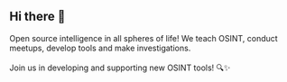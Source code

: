 ## Hi there 👋

Open source intelligence in all spheres of life! We teach OSINT, conduct meetups, develop tools and make investigations. <br />
<br />
Join us in developing and supporting new OSINT tools! 🔍✨
